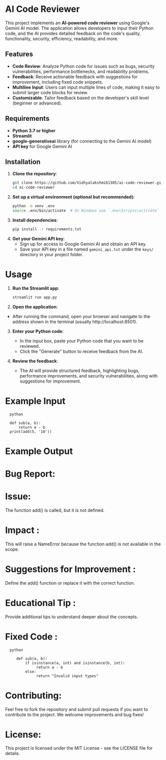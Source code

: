 # **AI Code Reviewer**

This project implements an **AI-powered code reviewer** using Google's Gemini AI model. The application allows developers to input their Python code, and the AI provides detailed feedback on the code's quality, functionality, security, efficiency, readability, and more.

## **Features**

- **Code Review**: Analyze Python code for issues such as bugs, security vulnerabilities, performance bottlenecks, and readability problems.
- **Feedback**: Receive actionable feedback with suggestions for improvement, including fixed code snippets.
- **Multiline Input**: Users can input multiple lines of code, making it easy to submit larger code blocks for review.
- **Customizable**: Tailor feedback based on the developer's skill level (beginner or advanced).

## **Requirements**

- **Python 3.7 or higher**
- **Streamlit**
- **google-generativeai** library (for connecting to the Gemini AI model)
- **API key** for Google Gemini AI

## **Installation**

1. **Clone the repository**:
   ```bash
   git clone https://github.com/Vidhyalakshmib1305/ai-code-reviewer.git (change it accordingly to your username and repository)
   cd ai-code-reviewer

2. **Set up a virtual environment (optional but recommended)**:
   ```bash
   python -m venv .env
   source .env/bin/activate  # On Windows use `.env\Scripts\activate`

3. **Install dependencies**:
   ```bash
   pip install -r requirements.txt

4. **Get your Gemini API key**:
   - Sign up for access to Google Gemini AI and obtain an API key.
   - Save your API key in a file named `gemini_api.txt` under the `keys/` directory in your project folder.

# **Usage**

1. **Run the Streamlit app**:
   ```bash
   streamlit run app.py

2. **Open the application**:
- After running the command, open your browser and navigate to the address shown in the terminal (usually http://localhost:8501).

3. **Enter your Python code**:
   - In the input box, paste your Python code that you want to be reviewed.
   - Click the "Generate" button to receive feedback from the AI.

4. **Review the feedback**:
   - The AI will provide structured feedback, highlighting bugs, performance improvements, and security vulnerabilities, along with suggestions for improvement.

# **Example Input**
      python
      
      def sub(a, b):     
          return a - b  
      print(add(5, '10'))

# **Example Output**


# **Bug Report**:

# **Issue**: 
The function add() is called, but it is not defined.
# **Impact** :
This will raise a NameError because the function add() is not available in the scope.
# **Suggestions for Improvement** : 
Define the add() function or replace it with the correct function.
# **Educational Tip** : 
Provide additional tips to understand deeper about the concepts.

# **Fixed Code** :
      python
      
         def sub(a, b):     
             if isinstance(a, int) and isinstance(b, int):         
                  return a - b     
             else:         
                  return "Invalid input types"


# **Contributing**:
Feel free to fork the repository and submit pull requests if you want to contribute to the project. We welcome improvements and bug fixes!

# **License**:
This project is licensed under the MIT License - see the LICENSE file for details.
